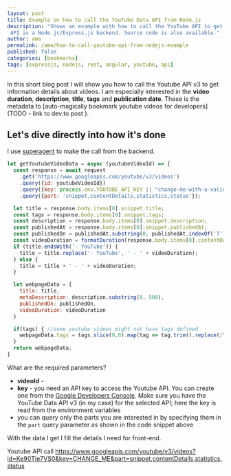 ```yaml
---
layout: post
title: Example on how to call the YouTube Data API from Node.js
description: "Shows an example with how to call the YouTube API to get metadata about videos. The client calling the
 API is a Node.js/Express.js backend. Source code is also available."
author: ama
permalink: /ama/how-to-call-youtube-api-from-nodejs-example
published: false
categories: [bookmarks]
tags: [expressjs, nodejs, rest, angular, youtube, api]
---
```


In this short blog post I will show you how to call the Youtube API v3 to get information details about videos. I am especially
interested in the **video duration**, **description**, **title**, **tags**  and **publication date**. These is the 
metadata to [auto-magically bookmark youtube videos for developers](TODO - link to dev.to post ). 

<!--more-->

## Let's dive directly into how it's done

I use [superagent](https://visionmedia.github.io/superagent/) to make the call from the backend. 

```javascript
let getYoutubeVideoData = async (youtubeVideoId) => {
  const response = await request
    .get('https://www.googleapis.com/youtube/v3/videos')
    .query({id: youtubeVideoId})
    .query({key: process.env.YOUTUBE_API_KEY || "change-me-with-a-valid-youtube-key-if-you-need-me"}) //used only when adding youtube videos
    .query({part: 'snippet,contentDetails,statistics,status'});

  let title = response.body.items[0].snippet.title;
  const tags = response.body.items[0].snippet.tags;
  const description = response.body.items[0].snippet.description;
  const publishedAt = response.body.items[0].snippet.publishedAt;
  const publishedOn = publishedAt.substring(0, publishedAt.indexOf('T'));
  const videoDuration = formatDuration(response.body.items[0].contentDetails.duration);
  if (title.endsWith('- YouTube')) {
    title = title.replace('- YouTube', ' - ' + videoDuration);
  } else {
    title = title + ' - ' + videoDuration;
  }

  let webpageData = {
    title: title,
    metaDescription: description.substring(0, 500),
    publishedOn: publishedOn,
    videoDuration: videoDuration
  }

  if(tags) { //some youtube videos might not have tags defined
    webpageData.tags = tags.slice(0,8).map(tag => tag.trim().replace(/\s+/g, '-'));
  }
  return webpageData;
}
```

What are the required parameters?
* **videoId** - 
* **key** - you need an API key to access the Youtube API. You can create one from the [Google Developers Console](https://console.developers.google.com/). 
Make sure you have the YouTube Data API v3 (in my case) for the selected API; here the key is read from the environment variables
* you can query only the parts you are interested in by specifying them in the ``part`` query parameter as shown in the code snippet above

With the data I get I fill the details I need for front-end.


Youtube API call
https://www.googleapis.com/youtube/v3/videos?id=Ke90Tje7VS0&key=CHANGE_ME&part=snippet,contentDetails,statistics,status
